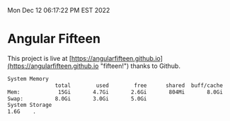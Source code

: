 Mon Dec 12 06:17:22 PM EST 2022

# Angular Fifteen


This project is live at [https://angularfifteen.github.io](https://angularfifteen.github.io "fifteen!") thanks to Github.

```bash
System Memory
               total        used        free      shared  buff/cache   available
Mem:            15Gi       4.7Gi       2.6Gi       804Mi       8.0Gi       9.5Gi
Swap:          8.0Gi       3.0Gi       5.0Gi
System Storage
1.6G	.
```
```bash
